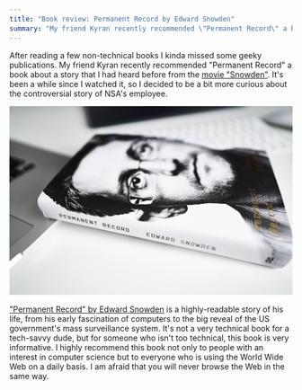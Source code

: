 ```yaml
---
title: "Book review: Permanent Record by Edward Snowden"
summary: "My friend Kyran recently recommended \"Permanent Record\" a book about a story that I had heard before from the movie \"Snowden\". It's been a while since I watched it, so I decided to be a bit more curious about the controversial story of NSA's employee."
---
```


After reading a few non-technical books I kinda missed some geeky publications. My friend Kyran recently recommended "Permanent Record" a book about a story that I had heard before from the [movie "Snowden"](https://www.imdb.com/title/tt3774114/). It's been a while since I watched it, so I decided to be a bit more curious about the controversial story of NSA's employee.

![Picture of "Permanent Record" by Edward Snowden book](2020-05-04-1.jpg)

["Permanent Record" by Edward Snowden](https://www.goodreads.com/book/show/46223297-permanent-record) is a highly-readable story of his life, from his early fascination of computers to the big reveal of the US government's mass surveillance system. It's not a very technical book for a tech-savvy dude, but for someone who isn't too technical, this book is very informative. I highly recommend this book not only to people with an interest in computer science but to everyone who is using the World Wide Web on a daily basis. I am afraid that you will never browse the Web in the same way.
